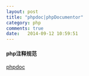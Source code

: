 ```yaml
---
layout: post
title: "phpdoc|phpDocumentor"
category: php
comments: true
date:   2014-09-12 10:59:51
---
```


#### php注释规范
[phpdoc](http://www.phpdoc.org/)
